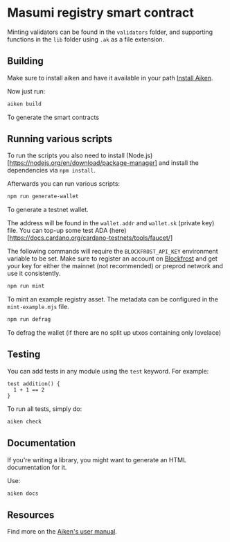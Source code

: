 # Masumi registry smart contract

Minting validators can be found in the `validators` folder, and supporting functions in the `lib` folder using `.ak` as a file extension.

## Building

Make sure to install aiken and have it available in your path
[Install Aiken](https://aiken-lang.org/installation-instructions#installation-instructions).

Now just run:

```sh
aiken build
```

To generate the smart contracts

## Running various scripts

To run the scripts you also need to install (Node.js)[https://nodejs.org/en/download/package-manager] and install the dependencies via `npm install`.

Afterwards you can run various scripts:

```sh
npm run generate-wallet
```

To generate a testnet wallet.

The address will be found in the `wallet.addr` and `wallet.sk` (private key) file. You can top-up some test ADA (here)[https://docs.cardano.org/cardano-testnets/tools/faucet/]

The following commands will require the `BLOCKFROST_API_KEY` environment variable to be set. Make sure to register an account on [Blockfrost](https://blockfrost.io/) and get your key for either the mainnet (not recommended) or preprod network and use it consistently.

```sh
npm run mint
```

To mint an example registry asset. The metadata can be configured in the `mint-example.mjs` file.

```sh
npm run defrag
```

To defrag the wallet (if there are no split up utxos containing only lovelace)

## Testing

You can add tests in any module using the `test` keyword. For example:

```aiken
test addition() {
  1 + 1 == 2
}
```

To run all tests, simply do:

```sh
aiken check
```

## Documentation

If you're writing a library, you might want to generate an HTML documentation for it.

Use:

```sh
aiken docs
```

## Resources

Find more on the [Aiken's user manual](https://aiken-lang.org).
